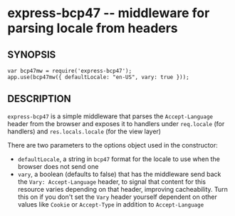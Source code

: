 express-bcp47 -- middleware for parsing locale from headers
===========================================================

## SYNOPSIS

    var bcp47mw = require('express-bcp47');
    app.use(bcp47mw({ defaultLocale: "en-US", vary: true }));

## DESCRIPTION

`express-bcp47` is a simple middleware that parses the `Accept-Language` header from the browser and exposes it to handlers under `req.locale` (for handlers) and `res.locals.locale` (for the view layer)

There are two parameters to the options object used in the constructor:

* `defaultLocale`, a string in `bcp47` format for the locale to use when the browser does not send one
* `vary`, a boolean (defaults to false) that has the middleware send back the `Vary: Accept-Language` header, to signal that content for this resource varies depending on that header, improving cacheability. Turn this on if you don't set the `Vary` header yourself dependent on other values like `Cookie` or `Accept-Type` in addition to `Accept-Language`
